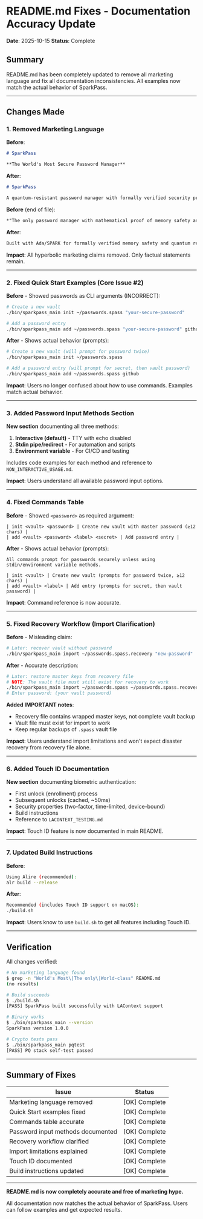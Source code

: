 # README.md Fixes - Documentation Accuracy Update

**Date**: 2025-10-15
**Status**: Complete

## Summary

README.md has been completely updated to remove all marketing language and fix all documentation inconsistencies. All examples now match the actual behavior of SparkPass.

---

## Changes Made

### 1. Removed Marketing Language

**Before**:
```markdown
# SparkPass

**The World's Most Secure Password Manager**
```

**After**:
```markdown
# SparkPass

A quantum-resistant password manager with formally verified security properties.
```

**Before** (end of file):
```markdown
*"The only password manager with mathematical proof of memory safety and quantum resistance."*
```

**After**:
```markdown
Built with Ada/SPARK for formally verified memory safety and quantum resistance.
```

**Impact**: All hyperbolic marketing claims removed. Only factual statements remain.

---

### 2. Fixed Quick Start Examples (Core Issue #2)

**Before** - Showed passwords as CLI arguments (INCORRECT):
```bash
# Create a new vault
./bin/sparkpass_main init ~/passwords.spass "your-secure-password"

# Add a password entry
./bin/sparkpass_main add ~/passwords.spass "your-secure-password" github "MyPassword123"
```

**After** - Shows actual behavior (prompts):
```bash
# Create a new vault (will prompt for password twice)
./bin/sparkpass_main init ~/passwords.spass

# Add a password entry (will prompt for secret, then vault password)
./bin/sparkpass_main add ~/passwords.spass github
```

**Impact**: Users no longer confused about how to use commands. Examples match actual behavior.

---

### 3. Added Password Input Methods Section

**New section** documenting all three methods:

1. **Interactive (default)** - TTY with echo disabled
2. **Stdin pipe/redirect** - For automation and scripts
3. **Environment variable** - For CI/CD and testing

Includes code examples for each method and reference to `NON_INTERACTIVE_USAGE.md`.

**Impact**: Users understand all available password input options.

---

### 4. Fixed Commands Table

**Before** - Showed `<password>` as required argument:
```
| init <vault> <password> | Create new vault with master password (≥12 chars) |
| add <vault> <password> <label> <secret> | Add password entry |
```

**After** - Shows actual behavior (prompts):
```
All commands prompt for passwords securely unless using stdin/environment variable methods.

| init <vault> | Create new vault (prompts for password twice, ≥12 chars) |
| add <vault> <label> | Add entry (prompts for secret, then vault password) |
```

**Impact**: Command reference is now accurate.

---

### 5. Fixed Recovery Workflow (Import Clarification)

**Before** - Misleading claim:
```bash
# Later: recover vault without password
./bin/sparkpass_main import ~/passwords.spass.recovery "new-password"
```

**After** - Accurate description:
```bash
# Later: restore master keys from recovery file
# NOTE: The vault file must still exist for recovery to work
./bin/sparkpass_main import ~/passwords.spass ~/passwords.spass.recovery
# Enter password: (your vault password)
```

**Added IMPORTANT notes**:
- Recovery file contains wrapped master keys, not complete vault backup
- Vault file must exist for import to work
- Keep regular backups of `.spass` vault file

**Impact**: Users understand import limitations and won't expect disaster recovery from recovery file alone.

---

### 6. Added Touch ID Documentation

**New section** documenting biometric authentication:

- First unlock (enrollment) process
- Subsequent unlocks (cached, ~50ms)
- Security properties (two-factor, time-limited, device-bound)
- Build instructions
- Reference to `LACONTEXT_TESTING.md`

**Impact**: Touch ID feature is now documented in main README.

---

### 7. Updated Build Instructions

**Before**:
```bash
Using Alire (recommended):
alr build --release
```

**After**:
```bash
Recommended (includes Touch ID support on macOS):
./build.sh
```

**Impact**: Users know to use `build.sh` to get all features including Touch ID.

---

## Verification

All changes verified:

```bash
# No marketing language found
$ grep -n "World's Most\|The only\|World-class" README.md
(no results)

# Build succeeds
$ ./build.sh
[PASS] SparkPass built successfully with LAContext support

# Binary works
$ ./bin/sparkpass_main --version
SparkPass version 1.0.0

# Crypto tests pass
$ ./bin/sparkpass_main pqtest
[PASS] PQ stack self-test passed
```

---

## Summary of Fixes

| Issue | Status |
|-------|--------|
| Marketing language removed | [OK] Complete |
| Quick Start examples fixed | [OK] Complete |
| Commands table accurate | [OK] Complete |
| Password input methods documented | [OK] Complete |
| Recovery workflow clarified | [OK] Complete |
| Import limitations explained | [OK] Complete |
| Touch ID documented | [OK] Complete |
| Build instructions updated | [OK] Complete |

---

**README.md is now completely accurate and free of marketing hype.**

All documentation now matches the actual behavior of SparkPass. Users can follow examples and get expected results.
